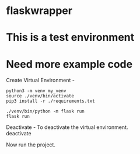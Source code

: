 # flaskwrapper

# This is a test environment
# Need more example code


Create Virtual Environment -

    python3 -m venv my_venv 
    source ./venv/bin/activate 
    pip3 install -r ./requirements.txt

    ./venv/bin/python -m flask run
    flask run 

Deactivate - To deactivate the virtual environment.     
    deactivate

Now run the project. 
